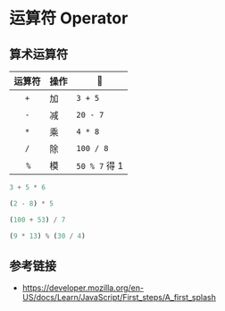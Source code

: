 # 运算符 Operator

## 算术运算符

| 运算符 | 操作 | 🌰            |
|:-----:|-----|---------------| 
|  `+`  | 加  | `3 + 5`       |
|  `-`  | 减  | `20 - 7`      |
|  `*`  | 乘  | `4 * 8`       |
|  `/`  | 除  | `100 / 8`     |
|  `%`  | 模  | `50 % 7` 得 1 |

```javascript
3 + 5 * 6

(2 - 8) * 5

(100 + 53) / 7

(9 * 13) % (30 / 4)
```


## 参考链接
* https://developer.mozilla.org/en-US/docs/Learn/JavaScript/First_steps/A_first_splash
